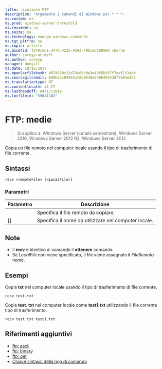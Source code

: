 ```yaml
---
title: ricezione FTP
description: 'Argomento i comandi di Windows per * * *- '
ms.custom: na
ms.prod: windows-server-threshold
ms.reviewer: na
ms.suite: na
ms.technology: manage-windows-commands
ms.tgt_pltfrm: na
ms.topic: article
ms.assetid: f249ce61-247d-421b-9b93-48bce5108800 vhorne
author: coreyp-at-msft
ms.author: coreyp
manager: dongill
ms.date: 10/16/2017
ms.openlocfilehash: 4979010c13d78c89c9a3e4965b567f7eef1f2ede
ms.sourcegitcommit: 0d0b32c8986ba7db9536e0b8648d4ddf9b03e452
ms.translationtype: MT
ms.contentlocale: it-IT
ms.lasthandoff: 04/17/2019
ms.locfileid: "59841102"
---
```

# <a name="ftp-recv"></a>FTP: medie

>Si applica a: Windows Server (canale semestrale), Windows Server 2016, Windows Server 2012 R2, Windows Server 2012

Copia un file remoto nel computer locale usando il tipo di trasferimento di file corrente.   
## <a name="syntax"></a>Sintassi  
```  
recv <remoteFile> [<LocalFile>]  
```  
### <a name="parameters"></a>Parametri  
|Parametro|Descrizione|  
|-------|--------|  
|<remoteFile>|Specifica il file remoto da copiare.|  
|[<LocalFile>]|Specifica il nome da utilizzare nel computer locale.|  
## <a name="remarks"></a>Note  
-   Il **recv** è identico al comando il **ottenere** comando.  
-   Se *LocalFile* non viene specificato, il file viene assegnato il *FileRemoto* nome.  
## <a name="BKMK_Examples"></a>Esempi  
Copia **txt** nel computer locale usando il tipo di trasferimento di file corrente.  
```  
recv test.txt  
```  
Copia **test. txt** nel computer locale come **test1.txt** utilizzando il file corrente tipo di trasferimento.  
```  
recv test.txt test1.txt  
```  
## <a name="additional-references"></a>Riferimenti aggiuntivi  
-   [ftp: ascii](ftp-ascii.md)  
-   [ftp: binary](ftp-binary.md)  
-   [ftp: get](ftp-get.md)  
-   [Chiave sintassi della riga di comando](command-line-syntax-key.md)  
